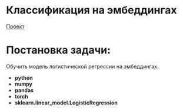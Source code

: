 
# Классификация на эмбеддингах
[Проект](Яндекс.Практикум%20Классификация%20на%20эмбеддингах.ipynb)  
# Постановка задачи:    
Обучить модель логистической регрессии на эмбеддингах.
* **python**
* **numpy**
* **pandas**
* **torch**
* **sklearn.linear_model.LogisticRegression**

